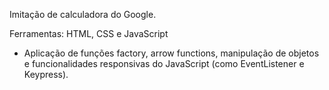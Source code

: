 Imitação de calculadora do Google.

Ferramentas: HTML, CSS e JavaScript
- Aplicação de funções factory, arrow functions, manipulação de objetos e funcionalidades responsivas do JavaScript (como EventListener e Keypress).